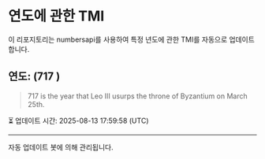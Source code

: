 
# 연도에 관한 TMI

이 리포지토리는 numbersapi를 사용하여 특정 년도에 관한 TMI를 자동으로 업데이트합니다.

## 연도: (717 )
> 717 is the year that Leo III usurps the throne of Byzantium on March 25th.

⏳ 업데이트 시간: 2025-08-13 17:59:58 (UTC)

---
자동 업데이트 봇에 의해 관리됩니다.
